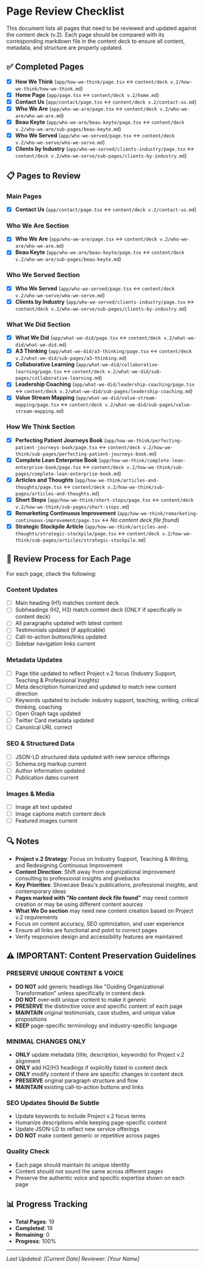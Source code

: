 # Page Review Checklist

This document lists all pages that need to be reviewed and updated against the content deck (v.2). Each page should be compared with its corresponding markdown file in the content deck to ensure all content, metadata, and structure are properly updated.

## ✅ Completed Pages

- [x] **How We Think** (`app/how-we-think/page.tsx` ↔ `content/deck v.2/how-we-think/how-we-think.md`)
- [x] **Home Page** (`app/page.tsx` ↔ `content/deck v.2/home.md`)
- [x] **Contact Us** (`app/contact/page.tsx` ↔ `content/deck v.2/contact-us.md`)
- [x] **Who We Are** (`app/who-we-are/page.tsx` ↔ `content/deck v.2/who-we-are/who-we-are.md`)
- [x] **Beau Keyte** (`app/who-we-are/beau-keyte/page.tsx` ↔ `content/deck v.2/who-we-are/sub-pages/beau-keyte.md`)
- [x] **Who We Served** (`app/who-we-served/page.tsx` ↔ `content/deck v.2/who-we-serve/who-we-serve.md`)
- [x] **Clients by Industry** (`app/who-we-served/clients-industry/page.tsx` ↔ `content/deck v.2/who-we-serve/sub-pages/clients-by-industry.md`)

## 📋 Pages to Review

### Main Pages

- [x] **Contact Us** (`app/contact/page.tsx` ↔ `content/deck v.2/contact-us.md`)

### Who We Are Section

- [x] **Who We Are** (`app/who-we-are/page.tsx` ↔ `content/deck v.2/who-we-are/who-we-are.md`)
- [x] **Beau Keyte** (`app/who-we-are/beau-keyte/page.tsx` ↔ `content/deck v.2/who-we-are/sub-pages/beau-keyte.md`)

### Who We Served Section

- [x] **Who We Served** (`app/who-we-served/page.tsx` ↔ `content/deck v.2/who-we-serve/who-we-serve.md`)
- [x] **Clients by Industry** (`app/who-we-served/clients-industry/page.tsx` ↔ `content/deck v.2/who-we-serve/sub-pages/clients-by-industry.md`)

### What We Did Section

- [x] **What We Did** (`app/what-we-did/page.tsx` ↔ `content/deck v.2/what-we-did/what-we-did.md`)
- [x] **A3 Thinking** (`app/what-we-did/a3-thinking/page.tsx` ↔ `content/deck v.2/what-we-did/sub-pages/a3-thinking.md`)
- [x] **Collaborative Learning** (`app/what-we-did/collaborative-learning/page.tsx` ↔ `content/deck v.2/what-we-did/sub-pages/collaborative-learning.md`)
- [x] **Leadership Coaching** (`app/what-we-did/leadership-coaching/page.tsx` ↔ `content/deck v.2/what-we-did/sub-pages/leadership-coaching.md`)
- [x] **Value Stream Mapping** (`app/what-we-did/value-stream-mapping/page.tsx` ↔ `content/deck v.2/what-we-did/sub-pages/value-stream-mapping.md`)

### How We Think Section

- [x] **Perfecting Patient Journeys Book** (`app/how-we-think/perfecting-patient-journeys-book/page.tsx` ↔ `content/deck v.2/how-we-think/sub-pages/perfecting-patient-journeys-book.md`)
- [x] **Complete Lean Enterprise Book** (`app/how-we-think/complete-lean-enterprise-book/page.tsx` ↔ `content/deck v.2/how-we-think/sub-pages/complete-lean-enterprise-book.md`)
- [x] **Articles and Thoughts** (`app/how-we-think/articles-and-thoughts/page.tsx` ↔ `content/deck v.2/how-we-think/sub-pages/articles-and-thoughts.md`)
- [x] **Short Stops** (`app/how-we-think/short-stops/page.tsx` ↔ `content/deck v.2/how-we-think/sub-pages/short-stops.md`)
- [x] **Remarketing Continuous Improvement** (`app/how-we-think/remarketing-continuous-improvement/page.tsx` ↔ _No content deck file found_)
- [x] **Strategic Stockpile Article** (`app/how-we-think/articles-and-thoughts/strategic-stockpile/page.tsx` ↔ `content/deck v.2/how-we-think/sub-pages/articles/strategic-stockpile.md`)

## 📝 Review Process for Each Page

For each page, check the following:

### Content Updates

- [ ] Main heading (H1) matches content deck
- [ ] Subheadings (H2, H3) match content deck (ONLY if specifically in content deck)
- [ ] All paragraphs updated with latest content
- [ ] Testimonials updated (if applicable)
- [ ] Call-to-action buttons/links updated
- [ ] Sidebar navigation links current

### Metadata Updates

- [ ] Page title updated to reflect Project v.2 focus (Industry Support, Teaching & Professional Insights)
- [ ] Meta description humanized and updated to match new content direction
- [ ] Keywords updated to include: industry support, teaching, writing, critical thinking, coaching
- [ ] Open Graph tags updated
- [ ] Twitter Card metadata updated
- [ ] Canonical URL correct

### SEO & Structured Data

- [ ] JSON-LD structured data updated with new service offerings
- [ ] Schema.org markup current
- [ ] Author information updated
- [ ] Publication dates current

### Images & Media

- [ ] Image alt text updated
- [ ] Image captions match content deck
- [ ] Featured images current

## 🔍 Notes

- **Project v.2 Strategy**: Focus on Industry Support, Teaching & Writing, and Redesigning Continuous Improvement
- **Content Direction**: Shift away from organizational improvement consulting to professional insights and givebacks
- **Key Priorities**: Showcase Beau's publications, professional insights, and contemporary ideas
- **Pages marked with "No content deck file found"** may need content creation or may be using different content sources
- **What We Do section** may need new content creation based on Project v.2 requirements
- Focus on content accuracy, SEO optimization, and user experience
- Ensure all links are functional and point to correct pages
- Verify responsive design and accessibility features are maintained

## ⚠️ IMPORTANT: Content Preservation Guidelines

### **PRESERVE UNIQUE CONTENT & VOICE**

- **DO NOT** add generic headings like "Guiding Organizational Transformation" unless specifically in content deck
- **DO NOT** over-edit unique content to make it generic
- **PRESERVE** the distinctive voice and specific content of each page
- **MAINTAIN** original testimonials, case studies, and unique value propositions
- **KEEP** page-specific terminology and industry-specific language

### **MINIMAL CHANGES ONLY**

- **ONLY** update metadata (title, description, keywords) for Project v.2 alignment
- **ONLY** add H2/H3 headings if explicitly listed in content deck
- **ONLY** modify content if there are specific changes in content deck
- **PRESERVE** original paragraph structure and flow
- **MAINTAIN** existing call-to-action buttons and links

### **SEO Updates Should Be Subtle**

- Update keywords to include Project v.2 focus terms
- Humanize descriptions while keeping page-specific content
- Update JSON-LD to reflect new service offerings
- **DO NOT** make content generic or repetitive across pages

### **Quality Check**

- Each page should maintain its unique identity
- Content should not sound the same across different pages
- Preserve the authentic voice and specific expertise shown on each page

## 📊 Progress Tracking

- **Total Pages**: 19
- **Completed**: 19
- **Remaining**: 0
- **Progress**: 100%

---

_Last Updated: [Current Date]_
_Reviewer: [Your Name]_
